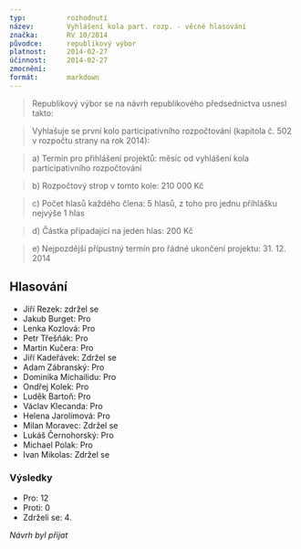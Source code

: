 ```yaml
---
typ:          rozhodnutí
název:        Vyhlášení kola part. rozp. - věcné hlasování
značka:       RV 10/2014
původce:      republikový výbor
platnost:     2014-02-27
účinnost:     2014-02-27
zmocnění:     
formát:       markdown
---
```


> Republikový výbor se na návrh republikového předsednictva usnesl takto:

> Vyhlašuje se první kolo participativního rozpočtování (kapitola č. 502 v rozpočtu strany na rok 2014):

> a) Termín pro přihlášení projektů: měsíc od vyhlášení kola participativního rozpočtování

> b) Rozpočtový strop v tomto kole: 210 000 Kč

> c) Počet hlasů každého člena: 5 hlasů, z toho pro jednu přihlášku nejvýše 1 hlas

> d) Částka připadající na jeden hlas: 200 Kč

> e) Nejpozdější přípustný termín pro řádné ukončení projektu: 31. 12. 2014

## Hlasování 

* Jiří Rezek: zdržel se
* Jakub Burget: Pro
* Lenka Kozlová: Pro
* Petr Třešňák: Pro
* Martin Kučera: Pro
* Jiří Kadeřávek: Zdržel se
* Adam Zábranský: Pro
* Dominika Michailidu: Pro
* Ondřej Kolek: Pro
* Luděk Bartoň: Pro
* Václav Klecanda: Pro
* Helena Jarolímová: Pro
* Milan Moravec: Zdržel se
* Lukáš Černohorský: Pro
* Michael Polak: Pro
* Ivan Mikolas: Zdržel se

### Výsledky

* Pro: 12
* Proti: 0
* Zdrželi se: 4.

*Návrh byl přijat*
